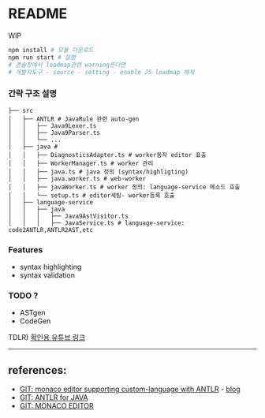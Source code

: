 # README
WIP

```bash
npm install # 모듈 다운로드
npm run start # 실행
# 콘솔창에서 loadmap관련 warning뜬다면 
# 개발자도구 - source - setting - enable JS loadmap 해제
```

### 간략 구조 설명 

```.
├── src
│   ├── ANTLR # JavaRule 관련 auto-gen
│   │   ├── Java9Lexer.ts
│   │   ├── Java9Parser.ts
│   │   └── ...
│   ├── java #
│   │   ├── DiagnosticsAdapter.ts # worker동작 editor 표출
│   │   ├── WorkerManager.ts # worker 관리
│   │   ├── java.ts # java 정의 (syntax/highligting)
│   │   ├── java.worker.ts # web-worker
│   │   ├── javaWorker.ts # worker 정의: language-service 메소드 호출
│   │   └── setup.ts # editor세팅- worker등록 호출
│   ├── language-service
│   │   ├── java
│   │   │   ├── Java9AstVisitor.ts
│   │   │   ├── JavaService.ts # language-service: code2ANTLR,ANTLR2AST,etc
```

### Features

- syntax highlighting
- syntax validation

### TODO ?

- ASTgen
- CodeGen



TDLR) [확인용 유튜브 링크](https://youtu.be/ot9c24vEWoI)




---
## references:
- [GIT: monaco editor supporting custom-language with ANTLR](https://github.com/nimbleways/blogpost-todo-lang-editor.git) - [blog](https://betterprogramming.pub/create-a-custom-web-editor-using-typescript-react-antlr-and-monaco-editor-bcfc7554e446)
- [GIT: ANTLR for JAVA](https://github.com/nrubin29/transcode)
- [GIT: MONACO EDITOR](https://github.com/microsoft/monaco-editor)

